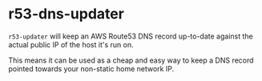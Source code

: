 # r53-dns-updater

`r53-updater` will keep an AWS Route53 DNS record up-to-date against the actual public IP of the host it's run on.

This means it can be used as a cheap and easy way to keep a DNS record pointed towards your non-static home network IP.
